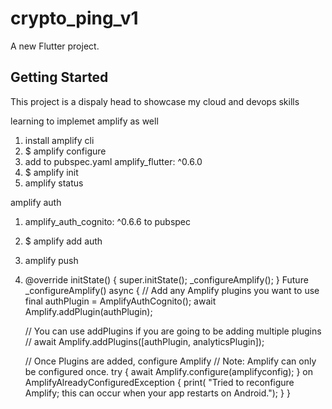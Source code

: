 # crypto_ping_v1

A new Flutter project.

## Getting Started

This project is a dispaly head to showcase my cloud and devops skills


learning to implemet amplify as well
1. install amplify cli 
2. $ amplify configure
3. add to pubspec.yaml
amplify_flutter: ^0.6.0
4. $ amplify init
5. amplify status 

amplify auth
1. amplify_auth_cognito: ^0.6.6 to pubspec
2. $ amplify add auth
3. amplify push
4.  @override
  initState() {
    super.initState();
    _configureAmplify();
  }
  Future<void> _configureAmplify() async {
    // Add any Amplify plugins you want to use
    final authPlugin = AmplifyAuthCognito();
    await Amplify.addPlugin(authPlugin);

    // You can use addPlugins if you are going to be adding multiple plugins
    // await Amplify.addPlugins([authPlugin, analyticsPlugin]);

    // Once Plugins are added, configure Amplify
    // Note: Amplify can only be configured once.
    try {
      await Amplify.configure(amplifyconfig);
    } on AmplifyAlreadyConfiguredException {
      print(
          "Tried to reconfigure Amplify; this can occur when your app restarts on Android.");
    }
  }
